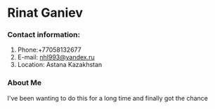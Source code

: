 # Rinat Ganiev
### Contact information: 
1. Phone:+77058132677
2. E-mail: nhl993@yandex.ru
3. Location: Astana Kazakhstan
### About Me
I've been wanting to do this for a long time and finally got the chance
